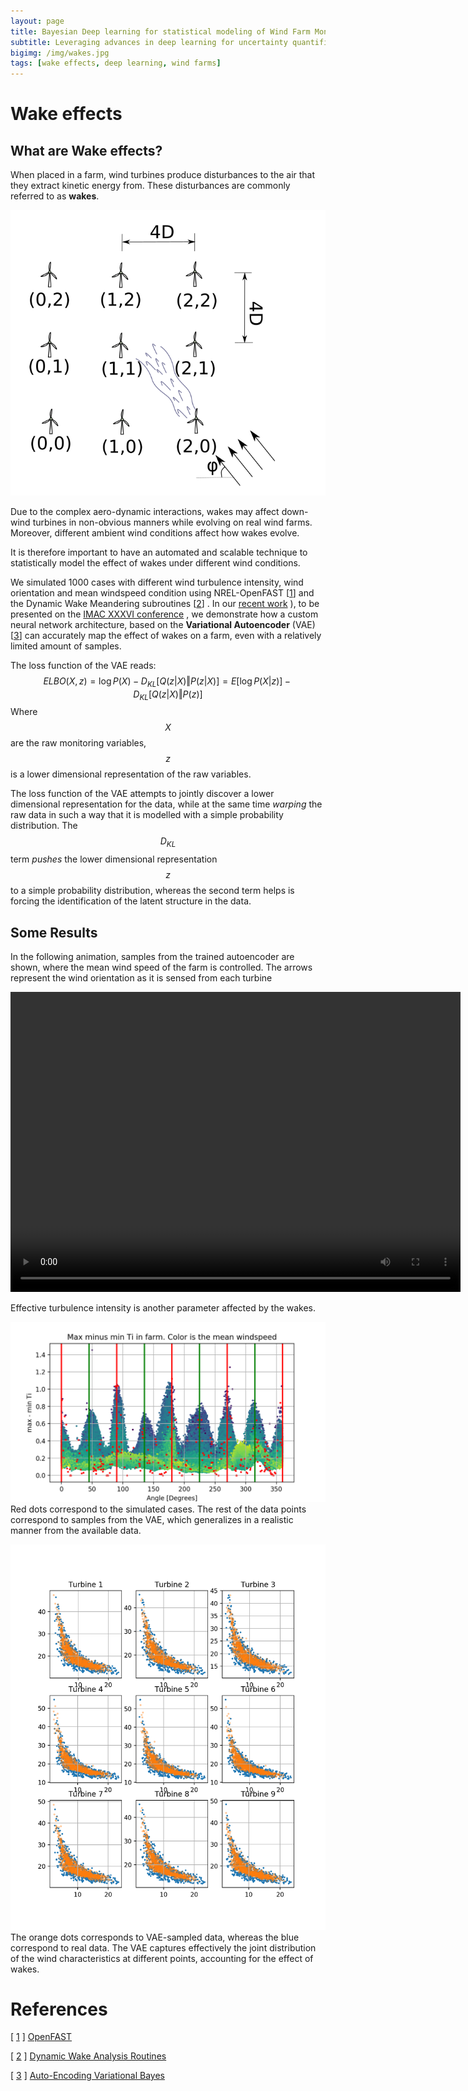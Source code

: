```yaml
---
layout: page
title: Bayesian Deep learning for statistical modeling of Wind Farm Monitoring Data
subtitle: Leveraging advances in deep learning for uncertainty quantification
bigimg: /img/wakes.jpg
tags: [wake effects, deep learning, wind farms]
---
```

# Wake effects
## What are Wake effects?
When placed in a farm, wind turbines produce disturbances to the air that 
they extract kinetic energy from. These disturbances are commonly referred to  as **wakes**.

![Schematic representation of a small wind farm](/img/farm_layout.png)


[//]: # " ## Discovering wake effects from data"


Due to the complex aero-dynamic interactions, wakes may affect down-wind turbines in non-obvious manners while evolving on 
real wind farms. Moreover, different ambient wind conditions affect how wakes evolve.

It is therefore important to have an automated and scalable technique to statistically model the effect of 
wakes under different wind conditions.


[//]: # " ## Simulation of wake effects and statistical modelling"
We simulated 1000 cases with different wind turbulence intensity, wind orientation and mean windspeed condition using NREL-OpenFAST \[[1](https://nwtc.nrel.gov/OpenFAST)\]  and the Dynamic Wake Meandering subroutines \[[2](https://nwtc.nrel.gov/DWM)\] .
In our [recent work](https://www.researchgate.net/profile/Charilaos_Mylonas/publication/329911304_Deep_Unsupervised_Learning_For_Condition_Monitoring_and_Prediction_of_High_Dimensional_Data_with_Application_on_Windfarm_SCADA_Data/links/5c22448592851c22a3462bae/Deep-Unsupervised-Learning-For-Condition-Monitoring-and-Prediction-of-High-Dimensional-Data-with-Application-on-Windfarm-SCADA-Data.pdf?_sg%5B0%5D=BWZKxXUlHOd3hGxsxM2Rkso96mHlexhRoZ4k0AozSlPhNbuBYt1PNv0MHTY4CpDsMuJ4mOuOVuxxr8ZTkJB03Q.pWW1YXWnhOLr7M3xQvn-RYlALErgLBUqqJTlRo1s6qHRG1Fvoldq9IWwRDgUVSB55BZLXpreaZodVHF9QbIoOQ&_sg%5B1%5D=u6VTo-T9ZkyaJEUQdGW49GPyHALsNah7yYJbCcP5jmJYKcYna7tQI1skDpca7jbIIq9D0jJubVPFPO7AyVzVj77Gih25-4jc-UlmJf7EpLFa.pWW1YXWnhOLr7M3xQvn-RYlALErgLBUqqJTlRo1s6qHRG1Fvoldq9IWwRDgUVSB55BZLXpreaZodVHF9QbIoOQ&_iepl=) ), to be presented on the  [IMAC XXXVI conference](https://sem.org/imac) , we demonstrate how a custom neural network architecture, based on the **Variational Autoencoder** (VAE)\[[3](https://arxiv.org/abs/1312.6114)\] can accurately map the effect of wakes on a farm, even with 
a relatively limited amount of samples. 

The loss function of the VAE reads:
$$  ELBO(X,z) = \log P(X) - D_{KL}[Q(z \vert X) \Vert P(z \vert X)] = E[\log P(X \vert z)] - D_{KL}[Q(z \vert X) \Vert P(z)] $$
Where $$ X $$ are the raw monitoring variables, $$ z $$ is a lower dimensional representation of the raw variables.

The loss function of the VAE attempts to jointly discover a lower dimensional representation for the data, while at the same time *warping* the raw data in such a way that it is modelled with 
a simple probability distribution. The $$ D_{KL} $$ term *pushes* the lower dimensional representation $$ z $$ to a simple probability distribution, whereas the second term helps is forcing the identification 
of the latent structure in the data.

## Some Results
In the following animation, samples from the trained autoencoder are shown, where the mean wind speed of the farm is controlled.
The arrows represent the wind orientation as it is sensed from each turbine

<video width="720" height="480" controls="controls">
  <source src="/img/wind_orientation.mp4" type="video/mp4">
</video>

Effective turbulence intensity is another parameter affected by the wakes. 

![Min/max Turbulence intensity for farm for different angles, sampled from the autoencoder for a narrow windspeed range.](/img/ti_angle.png)
Red dots correspond to the simulated cases. The rest of the data points correspond to samples from the VAE, which generalizes in a realistic manner from the available data.

![Joint distribution of windspeed and turbulence intensity on all turbines](/img/wspti.png)
The orange dots corresponds to VAE-sampled data, whereas the blue correspond to real data.
The VAE captures effectively the joint distribution of the wind characteristics at different points, accounting for the effect of wakes.




# References
\[ [1](https://nwtc.nrel.gov/OpenFAST) \] [OpenFAST](https://nwtc.nrel.gov/OpenFAST)   

\[ [2](https://nwtc.nrel.gov/DWM) \] [Dynamic Wake Analysis Routines](https://nwtc.nrel.gov/DWM)  

\[ [3](https://arxiv.org/abs/1312.6114) \] [Auto-Encoding Variational Bayes](https://arxiv.org/abs/1312.6114)  
